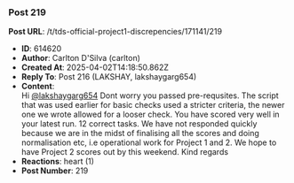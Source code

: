 ### Post 219
**Post URL**: /t/tds-official-project1-discrepencies/171141/219
- **ID**: 614620
- **Author**: Carlton D'Silva (carlton)
- **Created At**: 2025-04-02T14:18:50.862Z
- **Reply To**: Post 216 (LAKSHAY, lakshaygarg654)
- **Content**:  
  Hi <a class="mention" href="/u/lakshaygarg654">@lakshaygarg654</a>
Dont worry you passed pre-requsites. The script that was used earlier for basic checks used a stricter criteria, the newer one we wrote allowed for a looser check. You have scored very well in your latest run. 12 correct tasks.
We have not responded quickly because we are in the midst of finalising all the scores and doing normalisation etc, i.e operational work for Project 1 and 2.
We hope to have Project 2 scores out by this weekend.
Kind regards
- **Reactions**: heart (1)
- **Post Number**: 219


